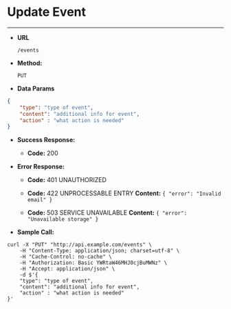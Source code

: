 ﻿# Update Event

----

* **URL**

    `/events`

* **Method:**

    `PUT`
  
* **Data Params**

```json
{
    "type": "type of event",
    "content": "additional info for event",
    "action" : "what action is needed"
}

```

* **Success Response:**
    * **Code:** 200
 
* **Error Response:**

    * **Code:** 401 UNAUTHORIZED

    * **Code:** 422 UNPROCESSABLE ENTRY
      **Content:** `{ "error": "Invalid email" }`

    * **Code:** 503 SERVICE UNAVAILABLE 
      **Content:** `{ "error": "Unavailable storage" }`

* **Sample Call:**

```
curl -X "PUT" "http://api.example.com/events" \
	-H "Content-Type: application/json; charset=utf-8" \
	-H "Cache-Control: no-cache" \
	-H "Authorization: Basic YWRtaW46MHJ0cjBuMWNz" \
	-H "Accept: application/json" \
	-d $'{
    "type": "type of event",
    "content": "additional info for event",
    "action" : "what action is needed"
}'

```